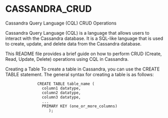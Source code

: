# CASSANDRA_CRUD

Cassandra Query Language (CQL) CRUD Operations

Cassandra Query Language (CQL) is a language that allows users to interact with the Cassandra database. It is a SQL-like language that is used to create, update, and delete data from the Cassandra database.

This README file provides a brief guide on how to perform CRUD (Create, Read, Update, Delete) operations using CQL in Cassandra.

Creating a Table
To create a table in Cassandra, you can use the CREATE TABLE statement. The general syntax for creating a table is as follows:



                  CREATE TABLE table_name (
                    column1 datatype,
                    column2 datatype,
                    column3 datatype,
                    ...
                    PRIMARY KEY (one_or_more_columns)
                       );
